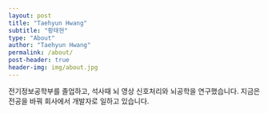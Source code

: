 ```yaml
---
layout: post
title: "Taehyun Hwang"
subtitle: "황태현"
type: "About"
author: "Taehyun Hwang"
permalink: /about/
post-header: true
header-img: img/about.jpg
---
```


전기정보공학부를 졸업하고, 석사때 뇌 영상 신호처리와 뇌공학을 연구했습니다. 지금은 전공을 바꿔 회사에서 개발자로 일하고 있습니다.
